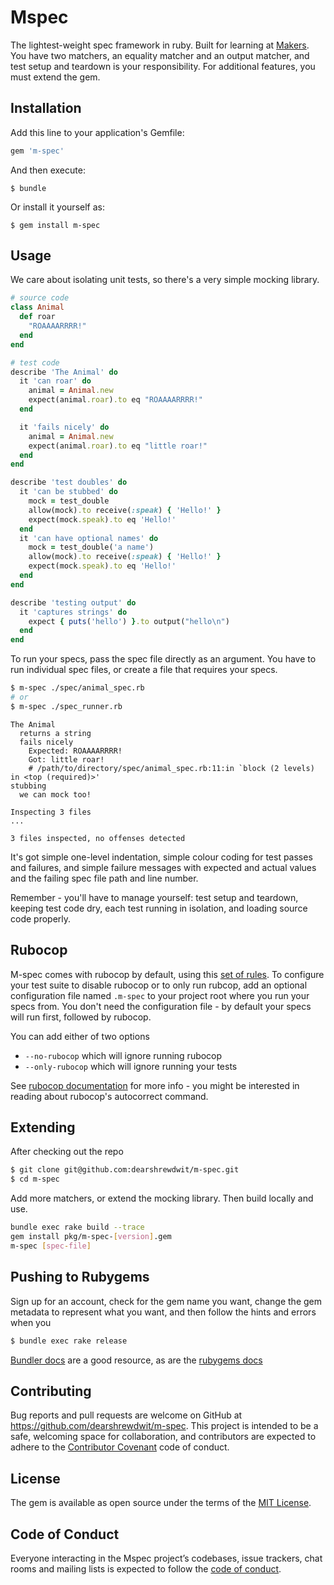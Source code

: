 # Mspec

The lightest-weight spec framework in ruby. Built for learning at [Makers](https://makers.tech). You have two matchers, an equality matcher and an output matcher, and test setup and teardown is your responsibility. For additional features, you must extend the gem.

## Installation

Add this line to your application's Gemfile:

```ruby
gem 'm-spec'
```

And then execute:

    $ bundle

Or install it yourself as:

    $ gem install m-spec

## Usage

We care about isolating unit tests, so there's a very simple mocking library.

```ruby
# source code
class Animal
  def roar
    "ROAAAARRRR!"
  end
end

# test code
describe 'The Animal' do
  it 'can roar' do
    animal = Animal.new
    expect(animal.roar).to eq "ROAAAARRRR!"
  end

  it 'fails nicely' do
    animal = Animal.new
    expect(animal.roar).to eq "little roar!"
  end
end

describe 'test doubles' do
  it 'can be stubbed' do
    mock = test_double
    allow(mock).to receive(:speak) { 'Hello!' }
    expect(mock.speak).to eq 'Hello!'
  end
  it 'can have optional names' do
    mock = test_double('a name')
    allow(mock).to receive(:speak) { 'Hello!' }
    expect(mock.speak).to eq 'Hello!'
  end
end

describe 'testing output' do
  it 'captures strings' do
    expect { puts('hello') }.to output("hello\n")
  end
end
```

To run your specs, pass the spec file directly as an argument. You have to run individual spec files, or create a file that requires your specs.

```sh
$ m-spec ./spec/animal_spec.rb
# or
$ m-spec ./spec_runner.rb
```

```
The Animal
  returns a string
  fails nicely
    Expected: ROAAAARRRR!
    Got: little roar!
    # /path/to/directory/spec/animal_spec.rb:11:in `block (2 levels) in <top (required)>'
stubbing
  we can mock too!

Inspecting 3 files
...

3 files inspected, no offenses detected
```

It's got simple one-level indentation, simple colour coding for test passes and failures, and simple failure messages with expected and actual values and the failing spec file path and line number.

Remember - you'll have to manage yourself: test setup and teardown, keeping test code dry, each test running in isolation, and loading source code properly.

## Rubocop

M-spec comes with rubocop by default, using this [set of rules](https://github.com/makersacademy/scaffolint). To configure your test suite to disable rubocop or to only run rubcop, add an optional configuration file named `.m-spec` to your project root where you run your specs from. You don't need the configuration file - by default your specs will run first, followed by rubocop.

You can add either of two options
- `--no-rubocop` which will ignore running rubocop
- `--only-rubocop` which will ignore running your tests

See [rubocop documentation](https://docs.rubocop.org/rubocop/index.html) for more info - you might be interested in reading about rubocop's autocorrect command.


## Extending

After checking out the repo
```sh
$ git clone git@github.com:dearshrewdwit/m-spec.git
$ cd m-spec
```
Add more matchers, or extend the mocking library. Then build locally and use.
```sh
bundle exec rake build --trace
gem install pkg/m-spec-[version].gem
m-spec [spec-file]
```

## Pushing to Rubygems
Sign up for an account, check for the gem name you want, change the gem metadata to represent what you want, and then follow the hints and errors when you
```sh
$ bundle exec rake release
```

[Bundler docs](https://bundler.io/guides/creating_gem.html) are a good resource, as are the [rubygems docs](https://guides.rubygems.org/publishing/)

## Contributing

Bug reports and pull requests are welcome on GitHub at https://github.com/dearshrewdwit/m-spec. This project is intended to be a safe, welcoming space for collaboration, and contributors are expected to adhere to the [Contributor Covenant](http://contributor-covenant.org) code of conduct.

## License

The gem is available as open source under the terms of the [MIT License](https://opensource.org/licenses/MIT).

## Code of Conduct

Everyone interacting in the Mspec project’s codebases, issue trackers, chat rooms and mailing lists is expected to follow the [code of conduct](https://github.com/dearshrewdwit/m-spec/blob/master/CODE_OF_CONDUCT.md).
